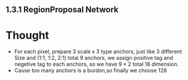 ## 1.3.1 RegionProposal Network
# Thought
+ For each pixel, prepare 3 scale x 3 type anchors, just like 3 different Size and (1:1, 1:2, 2:1) total 9 anchors, we assign positive tag and negetive tag to each anchors, so we have $9 \times 2$ total 18 dimension.
+ Cause too many anchors is a burdon,so finally we choose 128